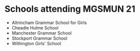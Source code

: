 # Schools attending MGSMUN 21

- Altrincham Grammar School for Girls
- Cheadle Hulme School
- Manchester Grammar School
- Stockport Grammar School
- Withington Girls' School
